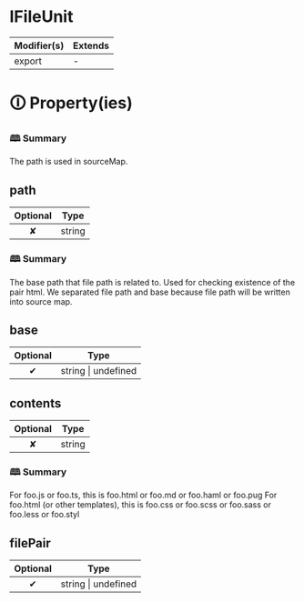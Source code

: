 # IFileUnit

| Modifier(s)                            | Extends                                    |
|----------------------------------------|--------------------------------------------|
| export | - |

# &#128712; Property(ies)

### &#128366; Summary

The path is used in sourceMap.

## path

| Optional                           | Type                         |
|:----------------------------------:|------------------------------|
| ✘ | string |

### &#128366; Summary

The base path that file path is related to. Used for checking existence of the pair html.
We separated file path and base because file path will be written into source map.

## base

| Optional                           | Type                         |
|:----------------------------------:|------------------------------|
| ✔ | string &#124; undefined |

## contents

| Optional                           | Type                         |
|:----------------------------------:|------------------------------|
| ✘ | string |

### &#128366; Summary

For foo.js or foo.ts, this is foo.html or foo.md or foo.haml or foo.pug
For foo.html (or other templates), this is foo.css or foo.scss or foo.sass or foo.less or foo.styl

## filePair

| Optional                           | Type                         |
|:----------------------------------:|------------------------------|
| ✔ | string &#124; undefined |